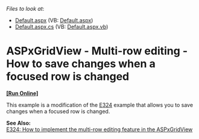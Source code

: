 <!-- default file list -->
*Files to look at*:

* [Default.aspx](./CS/WebSite/Default.aspx) (VB: [Default.aspx](./VB/WebSite/Default.aspx))
* [Default.aspx.cs](./CS/WebSite/Default.aspx.cs) (VB: [Default.aspx.vb](./VB/WebSite/Default.aspx.vb))
<!-- default file list end -->
# ASPxGridView - Multi-row editing - How to save changes when a focused row is changed
<!-- run online -->
**[[Run Online]](https://codecentral.devexpress.com/e4067/)**
<!-- run online end -->


<p>This example is a modification of the <a href="https://www.devexpress.com/Support/Center/p/E324">E324</a> example that allows you to save changes when a focused row is changed.<strong></strong></p><p><strong></strong><strong>S</strong><strong>ee </strong><strong>Al</strong><strong>so</strong><strong>:</strong><strong><br />
</strong><a href="https://www.devexpress.com/Support/Center/p/E324">E324: How to implement the multi-row editing feature in the ASPxGridView</a></p>

<br/>


